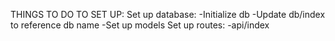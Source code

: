 THINGS TO DO TO SET UP:
  Set up database:
    -Initialize db
    -Update db/index to reference db name
    -Set up models
  Set up routes:
    -api/index
